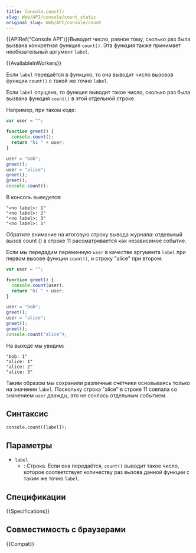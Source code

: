 ```yaml
---
title: Console.count()
slug: Web/API/console/count_static
original_slug: Web/API/console/count
---
```


{{APIRef("Console API")}}Выводит число, равное тому, сколько раз была вызвана конкретная функция `count()`. Эта функция также принимает необязательный аргумент `label`.

{{AvailableInWorkers}}

Если `label` передаётся в функцию, то она выводит число вызовов функции `count()` с такой же точно `label`.

Если `label` опущена, то функция выводит такое число, сколько раз была вызвана функция `count()` в этой отдельной строке.

Например, при таком коде:

```js
var user = "";

function greet() {
  console.count();
  return "hi " + user;
}

user = "bob";
greet();
user = "alice";
greet();
greet();
console.count();
```

В консоль выведется:

```
"<no label>: 1"
"<no label>: 2"
"<no label>: 3"
"<no label>: 1"
```

Обратите внимание на итоговую строку вывода журнала: отдельный вызов count () в строке 11 рассматривается как независимое событие.

Если мы передадим переменную `user` в качестве аргумента `label` при первом вызове функции `count()`, и строку "alice" при втором:

```js
var user = "";

function greet() {
  console.count(user);
  return "hi " + user;
}

user = "bob";
greet();
user = "alice";
greet();
greet();
console.count("alice");
```

На выходе мы увидим:

```
"bob: 1"
"alice: 1"
"alice: 2"
"alice: 3"
```

Таким образом мы сохранили различные счётчики основываясь только на значении `label`. Поскольку строка "alice" в строке 11 совпала со значением `user` дважды, это не сочлось отдельным событием.

## Синтаксис

```
console.count([label]);
```

## Параметры

- `label`
  - : Строка. Если она передаётся, `count()` выводит такое число, которое соответствует количеству раз вызова данной функции с таким же точно `label`.

## Спецификации

{{Specifications}}

## Совместимость с браузерами

{{Compat}}
